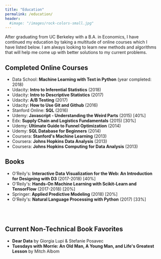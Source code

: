 ```yaml
---
title: "Education"
permalink: /education/
header:
  #image: "/images/rock-colors-small.jpg"
---
```


After graduating from UC Berkeley with a B.A. in Economics, I have continued my education by taking a multitude of online courses which I have listed below. I am always looking to learn new methods and algorithms that will help me come up with better solutions to my current problems.

## Completed Online Courses
- Data School: **Machine Learning with Text in Python** (year completed: 2018)
- Udacity: **Intro to Inferential Statistics** (2018)
- Udacity: **Intro to Descriptive Statistics** (2017)
- Udacity: **A/B Testing** (2017)
- Udacity: **How to Use Git and Github** (2016)
- Stanford Online: **SQL** (2016)
- Udemy: **Javascript - Understanding the Weird Parts** (2015) [40%]
- Edx: **Supply Chain and Logistics Fundamentals** (2015) [30%]
- Udemy: **Ultimate Guide to Funnel Optimization** (2014)
- Udemy: **SQL Database for Beginners** (2014)
- Coursera: **Stanford's Machine Learning** (2013)
- Coursera: **Johns Hopkins Data Analysis** (2013)
- Coursera: **Johns Hopkins Computing for Data Analysis** (2013)

## Books
- O'Reily's: **Interactive Data Visualization for the Web: An Introduction for Designing with D3** (2017-2018)  [40%]
- O'Reily's: **Hands-On Machine Learning with Scikit-Learn and TensorFlow** (2017-2018) [20%]
- Springer: **Applied Predictive Modeling** (2018) [20%]
- O'Reily's: **Natural Language Processing with Python** (2017) [33%]

<br /><br />

## Current Non-Technical Book Favorites
- **Dear Data** by Giorgia Lupi & Stefanie Posavec
- **Tuesdays with Morrie: An Old Man, A Young Man, and Life's Greatest Lesson** by Mitch Albom

